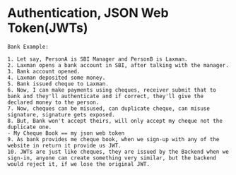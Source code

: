 # Authentication, JSON Web Token(JWTs)

    Bank Example:
    
    1. Let say, PersonA is SBI Manager and PersonB is Laxman.
    2. Laxman opens a bank account in SBI, after talking with the manager.
    3. Bank account opened.
    4. Laxman deposited some money.
    5. Bank issued cheque to Laxman.
    6. Now, I can make payments using cheques, receiver submit that to bank and they'll authenticate and if correct, they'll give the declared money to the person.
    7. Now, cheques can be misused, can duplicate cheque, can misuse signature, signature gets exposed.
    8. But, Bank won't accept theirs, will only accept my cheque not the duplicate one.
    - My Cheque Book == my json web token
    9. As bank provides me cheque book, when we sign-up with any of the website in return it provide us JWT.
    10. JWTs are just like cheques, they are issued by the Backend when we sign-in, anyone can create something very similar, but the backend would reject it, if we lose the original JWT.
